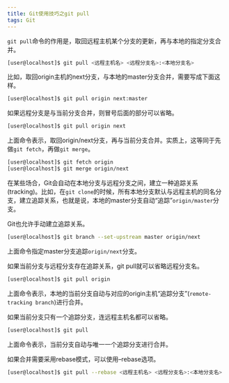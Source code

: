 ```yaml
---
title: Git使用技巧之git pull
tags: Git
---
```


`git pull`命令的作用是，取回远程主机某个分支的更新，再与本地的指定分支合并。

```bash
[user@localhost]$ git pull <远程主机名> <远程分支名>:<本地分支名>
```

比如，取回origin主机的next分支，与本地的master分支合并，需要写成下面这样。

```bash
[user@localhost]$ git pull origin next:master
```

如果远程分支是与当前分支合并，则冒号后面的部分可以省略。

```bash
[user@localhost]$ git pull origin next
```

上面命令表示，取回origin/next分支，再与当前分支合并。实质上，这等同于先做`git fetch`，再做`git merge`。

```bash
[user@localhost]$ git fetch origin
[user@localhost]$ git merge origin/next
```

在某些场合，Git会自动在本地分支与远程分支之间，建立一种追踪关系(tracking)。比如，在`git clone`的时候，所有本地分支默认与远程主机的同名分支，建立追踪关系，也就是说，本地的master分支自动“追踪”`origin/master`分支。

Git也允许手动建立追踪关系。

```bash
[user@localhost]$ git branch --set-upstream master origin/next
```

上面命令指定master分支追踪`origin/next`分支。

如果当前分支与远程分支存在追踪关系，git pull就可以省略远程分支名。

```bash
[user@localhost]$ git pull origin
```

上面命令表示，本地的当前分支自动与对应的origin主机“追踪分支”(`remote-tracking branch`)进行合并。

如果当前分支只有一个追踪分支，连远程主机名都可以省略。

```bash
[user@localhost]$ git pull
```

上面命令表示，当前分支自动与唯一一个追踪分支进行合并。

如果合并需要采用rebase模式，可以使用–rebase选项。

```bash
[user@localhost]$ git pull --rebase <远程主机名> <远程分支名>:<本地分支名>
```